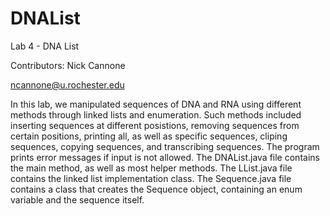 # DNAList

Lab 4 - DNA List

Contributors: Nick Cannone

ncannone@u.rochester.edu

In this lab, we manipulated sequences of DNA and RNA using different methods through linked lists and enumeration.  Such methods
included inserting sequences at different posistions, removing sequences from certain positions, printing all, as well as
specific sequences, cliping sequences, copying sequences, and transcribing sequences.  The program prints error messages
if input is not allowed.
The DNAList.java file contains the main method, as well as most helper methods.  The LList.java file contains the linked list
implementation class.  The Sequence.java file contains a class that creates the Sequence object, containing an enum variable
and the sequence itself.  
